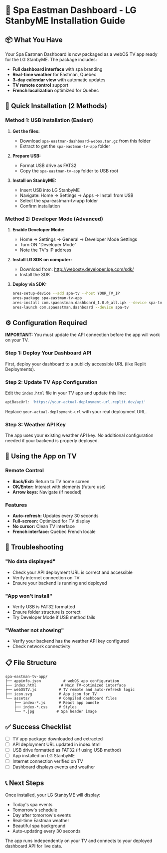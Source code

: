 # 🏨 Spa Eastman Dashboard - LG StanbyME Installation Guide

## 📦 What You Have

Your Spa Eastman Dashboard is now packaged as a webOS TV app ready for the LG StanbyME. The package includes:

- **Full dashboard interface** with spa branding
- **Real-time weather** for Eastman, Quebec
- **3-day calendar view** with automatic updates
- **TV remote control** support
- **French localization** optimized for Quebec

## 🚀 Quick Installation (2 Methods)

### Method 1: USB Installation (Easiest)

1. **Get the files:**
   - Download `spa-eastman-dashboard-webos.tar.gz` from this folder
   - Extract to get the `spa-eastman-tv-app` folder

2. **Prepare USB:**
   - Format USB drive as FAT32
   - Copy the `spa-eastman-tv-app` folder to USB root

3. **Install on StanbyME:**
   - Insert USB into LG StanbyME
   - Navigate: Home → Settings → Apps → Install from USB
   - Select the spa-eastman-tv-app folder
   - Confirm installation

### Method 2: Developer Mode (Advanced)

1. **Enable Developer Mode:**
   - Home → Settings → General → Developer Mode Settings
   - Turn ON "Developer Mode"
   - Note the TV's IP address

2. **Install LG SDK on computer:**
   - Download from: http://webostv.developer.lge.com/sdk/
   - Install the SDK

3. **Deploy via SDK:**
   ```bash
   ares-setup-device --add spa-tv --host YOUR_TV_IP
   ares-package spa-eastman-tv-app
   ares-install com.spaeastman.dashboard_1.0.0_all.ipk --device spa-tv
   ares-launch com.spaeastman.dashboard --device spa-tv
   ```

## ⚙️ Configuration Required

**IMPORTANT:** You must update the API connection before the app will work on your TV.

### Step 1: Deploy Your Dashboard API

First, deploy your dashboard to a publicly accessible URL (like Replit Deployments).

### Step 2: Update TV App Configuration

Edit the `index.html` file in your TV app and update this line:

```javascript
apiBaseUrl: 'https://your-actual-deployment-url.replit.dev/api'
```

Replace `your-actual-deployment-url` with your real deployment URL.

### Step 3: Weather API Key

The app uses your existing weather API key. No additional configuration needed if your backend is properly deployed.

## 📱 Using the App on TV

### Remote Control

- **Back/Exit:** Return to TV home screen
- **OK/Enter:** Interact with elements (future use)
- **Arrow keys:** Navigate (if needed)

### Features

- **Auto-refresh:** Updates every 30 seconds
- **Full-screen:** Optimized for TV display
- **No cursor:** Clean TV interface
- **French interface:** Quebec French locale

## 🔧 Troubleshooting

### "No data displayed"
- Check your API deployment URL is correct and accessible
- Verify internet connection on TV
- Ensure your backend is running and deployed

### "App won't install"
- Verify USB is FAT32 formatted
- Ensure folder structure is correct
- Try Developer Mode if USB method fails

### "Weather not showing"
- Verify your backend has the weather API key configured
- Check network connectivity

## 📋 File Structure

```
spa-eastman-tv-app/
├── appinfo.json          # webOS app configuration
├── index.html           # Main TV-optimized interface
├── webOSTV.js          # TV remote and auto-refresh logic
├── icon.svg            # App icon for TV
└── assets/             # Compiled dashboard files
    ├── index-*.js      # React app bundle
    ├── index-*.css     # Styles
    └── *.jpg          # Spa header image
```

## ✅ Success Checklist

- [ ] TV app package downloaded and extracted
- [ ] API deployment URL updated in index.html
- [ ] USB drive formatted as FAT32 (if using USB method)
- [ ] App installed on LG StanbyME
- [ ] Internet connection verified on TV
- [ ] Dashboard displays events and weather

## 📞 Next Steps

Once installed, your LG StanbyME will display:
- Today's spa events
- Tomorrow's schedule  
- Day after tomorrow's events
- Real-time Eastman weather
- Beautiful spa background
- Auto-updating every 30 seconds

The app runs independently on your TV and connects to your deployed dashboard API for live data.